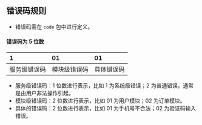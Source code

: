 ## 错误码规则

- 错误码需在 `code` 包中进行定义。

#### 错误码为 5 位数 

| 1 | 01 | 01 |
| :------ | :------ | :------ |
| 服务级错误码 | 模块级错误码 | 具体错误码 |

- 服务级错误码：1 位数进行表示，比如 1 为系统级错误；2 为普通错误，通常是由用户非法操作引起。
- 模块级错误码：2 位数进行表示，比如 01 为用户模块；02 为订单模块。
- 具体的错误码：2 位数进行表示，比如 01 为手机号不合法；02 为验证码输入错误。